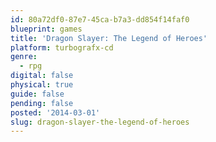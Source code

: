 ```yaml
---
id: 80a72df0-87e7-45ca-b7a3-dd854f14faf0
blueprint: games
title: 'Dragon Slayer: The Legend of Heroes'
platform: turbografx-cd
genre:
  - rpg
digital: false
physical: true
guide: false
pending: false
posted: '2014-03-01'
slug: dragon-slayer-the-legend-of-heroes
---
```

